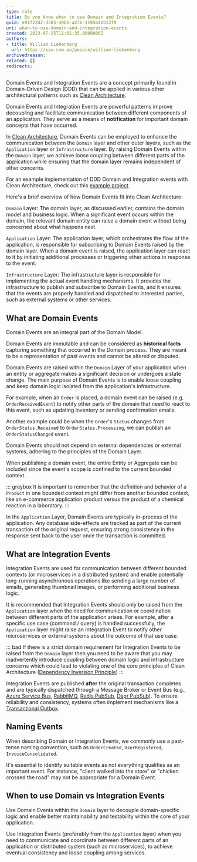 ```yaml
---
type: rule
title: Do you know when to use Domain and Integration Events?
guid: e91f22d2-d385-49b6-a27b-1195b4bb13f9
uri: when-to-use-domain-and-integration-events
created: 2023-07-25T11:01:35.0000000Z
authors:
- title: William Liebenberg
  url: https://ssw.com.au/people/william-liebenberg
archivedreason:
related: []
redirects:
---
```


Domain Events and Integration Events are a concept primarily found in Domain-Driven Design (DDD) that can be applied in various other architectural patterns such as [Clean Architecture](https://github.com/sswconsulting/SSW.CleanArchitecture).

Domain Events and Integration Events are powerful patterns improve decoupling and facilitate communication between different components of an application. They serve as a means of **notification** for important domain concepts that have occurred.

<!--endintro-->

In [Clean Architecture](https://github.com/sswconsulting/SSW.CleanArchitecture), Domain Events can be employed to enhance the communication between the `Domain` layer and other outer layers, such as the `Application` layer or `Infrastructure` layer. By raising Domain Events within the `Domain` layer, we achieve loose coupling between different parts of the application while ensuring that the domain layer remains independent of other concerns.

For an example implementation of DDD Domain and Integration events with Clean Architecture, check out this [example project](https://github.com/william-liebenberg/CleanArchitectureWithDomainEvents).

Here's a brief overview of how Domain Events fit into Clean Architecture:

`Domain` Layer: The domain layer, as discussed earlier, contains the domain model and business logic. When a significant event occurs within the domain, the relevant domain entity can raise a domain event without being concerned about what happens next.

`Application` Layer: The application layer, which orchestrates the flow of the application, is responsible for subscribing to Domain Events raised by the domain layer. When a domain event is raised, the application layer can react to it by initiating additional processes or triggering other actions in response to the event.

`Infrastructure` Layer: The infrastructure layer is responsible for implementing the actual event handling mechanisms. It provides the infrastructure to publish and subscribe to Domain Events, and it ensures that the events are properly handled and dispatched to interested parties, such as external systems or other services.

## What are Domain Events

Domain Events are an integral part of the Domain Model.

Domain Events are immutable and can be considered as **historical facts** capturing something that occurred in the Domain process. They are meant to be a representation of past events and cannot be altered or disputed.

Domain Events are raised within the `Domain` Layer of your application when an entity or aggregate makes a significant decision or undergoes a state change. The main purpose of Domain Events is to enable loose coupling and keep domain logic isolated from the application's infrastructure.

For example, when an `Order` is placed, a domain event can be raised (e.g. `OrderReceivedEvent`) to notify other parts of the domain that need to react to this event, such as updating inventory or sending confirmation emails.

Another example could be when the `Order`'s `Status` changes from `OrderStatus.Received` to `OrderStatus.Processing`, we can publish an `OrderStatusChanged` event.

Domain Events should not depend on external dependencies or external systems, adhering to the principles of the Domain Layer.

When publishing a domain event, the entire Entity or Aggregate can be included since the event's scope is confined to the current bounded context.

::: greybox
It is important to remember that the definition and behavior of a `Product` in one bounded context might differ from another bounded context, like an e-commerce application product versus the product of a chemical reaction in a laboratory.
:::

In the `Application` Layer, Domain Events are typically in-process of the application. Any database side-effects are tracked as part of the current transaction of the original request, ensuring strong consistency in the response sent back to the user once the transaction is committed.

## What are Integration Events

Integration Events are used for communication between different bounded contexts (or microservices in a distributed system) and enable potentially long-running asynchronous operations like sending a large number of emails, generating thumbnail images, or performing additional business logic.

It is recommended that Integration Events should only be raised from the `Application` layer when the need for communication or coordination between different parts of the application arises. For example, after a specific use case (command / query) is handled successfully, the `Application` layer might raise an Integration Event to notify other microservices or external systems about the outcome of that use case.

::: bad
If there is a strict domain requirement for Integration Events to be raised from the `Domain` layer then you need to be aware that you may inadvertently introduce coupling between domain logic and infrastructure concerns which could lead to violating one of the core principles of Clean Architecture ([Dependency Inversion Principle](/the-main-principles-of-clean-architecture/#principles))
:::

Integration Events are published **after** the original transaction completes and are typically dispatched through a Message Broker or Event Bus (e.g., [Azure Service Bus](https://learn.microsoft.com/en-us/azure/service-bus-messaging/service-bus-queues-topics-subscriptions), [RabbitMQ](https://www.rabbitmq.com/), [Redis PubSub](https://redis.io/docs/interact/pubsub/), [Dapr PubSub](https://docs.dapr.io/developing-applications/building-blocks/pubsub/pubsub-overview/)). To ensure reliability and consistency, systems often implement mechanisms like a [Transactional Outbox](https://learn.microsoft.com/en-us/azure/architecture/best-practices/transactional-outbox-cosmos#solution).

## Naming Events

When describing Domain or Integration Events, we commonly use a past-tense naming convention, such as `OrderCreated`, `UserRegistered`, `InvoiceConsolidated`.

It's essential to identify suitable events as not everything qualifies as an important event. For instance, "client walked into the store" or "chicken crossed the road" may not be appropriate for a Domain Event.

## When to use Domain vs Integration Events

Use Domain Events within the `Domain` layer to decouple domain-specific logic and enable better maintainability and testability within the core of your application.

Use Integration Events (preferably from the `Application` layer) when you need to communicate and coordinate between different parts of an application or distributed system (such as microservices), to achieve eventual consistency and loose coupling among services.
